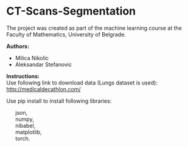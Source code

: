 # CT-Scans-Segmentation

The project was created as part of the machine learning course at the Faculty of Mathematics, University of Belgrade. 

<b>Authors:</b> <br/>
<ul>
  <li>Milica Nikolic </li>
  <li>Aleksandar Stefanovic </li>
</ul>

<b>Instructions: </b><br />
Use following link to download data (Lungs dataset is used): http://medicaldecathlon.com/

Use pip install to install following libraries: <br/>
<ul style="list-style-type:none;">
  <li>json,</li>
  <li>numpy,</li>
  <li>nibabel,</li>
  <li>matplotlib,</li>
  <li>torch.</li>
</ul>

 
 
 


  
